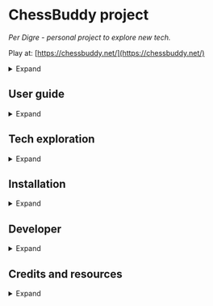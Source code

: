 # ChessBuddy project
<i>Per Digre - personal project to explore new tech.</i>

Play at: [https://chessbuddy.net/](https://chessbuddy.net/)


<details>
  <summary>Expand</summary>

Also an iPad app that follows along when playing chess with my friends.

- chess clock
- logs games
- StockFish and Lozza chessbots opponents
- Names of openings 
- Suggest moves
- Evaluates CP score throughout the game
  ![Chessbuddy](doc/chessbuddy.png)
</details>

## User guide
<details>
  <summary>Expand</summary>
This has been used as an assistant like chess clock during friendly two player games. It helps learning.

- It marks board with openings it knows.
- It marks board with what Stockfish would have done.
- It remembers games and scores.
- Keeps track of time, but it does not use it for any other purpose than information
- You can tilt board 90 degress sideways for easy use in a chess clock position alongside the board.
- You can alternative play against Stockfish or Lozza chess engines

</details>

## Tech exploration
<details>
  <summary>Expand</summary>

### 1. React version
My first learning experience
- React
- Typescript
- Chessboard.jsx
- Chess.js
- MobX
- Material-UI
- Tailwind-CSS
- WASM - Stockfish
- PWA
- Playing media
- GCP - Google Cloud Run
- Multi-stage docker
- RUST web-server
- Docker distro-less deployment

### 2. Web-Components version
My second learning trip
- Web Components
- Bun
- Zig
- Chessboard - Web Component 
- Material Design 3 - Web
- MobX for Lit Element
- Structure project for both React and WC

### 3. Future plans
Some of this is not yet production ready and I lack experience.
- Connect Bluetooth chessboard
- Store games in Google cloud
- Use new multi-threaded AI version of Stockfish WASM

</details>

## Installation
<details>
  <summary>Expand</summary>

Installation:
1. == need npm and bun ==
2. react:> npm install
3. react:> bun install
4. react:> bun dev
5. wc> npm install
6. wc:> bun install
7. wc:> bun dev
8. common:> npm install
9. common:> bun install

</details>


## Developer
<details>
  <summary>Expand</summary>

[Development here](doc/dev.md)

Notes:
1. May need to uninstall esbuild and use npm install esbuild

```mermaid
flowchart TD;
    setup-dev((Setup))
    bci(Build Container Image In Dev)
    style bci fill:blue
    setup-dev--> bci
```


- configuration
- gameplay
</details>

## Credits and resources

<details>
  <summary>Expand</summary>

Credits:
- [https://eddmann.com/posts/creating-a-react-based-chess-game-with-wasm-bots-in-typescript/](https://eddmann.com/posts/creating-a-react-based-chess-game-with-wasm-bots-in-typescript/)

Resources
- Learn Web components with MobX - https://www.npmjs.com/package/@adobe/lit-mobx
- Using Material Design MD-3 for web components - https://m3.material.io/develop/web
- Material Design on Github - https://github.com/material-components/material-web/tree/main/docs/components
- Chessboard - https://github.com/justinfagnani/chessboard-element
- Example pages WC - https://github.com/klyngen/webcomponents-examples


</details>
